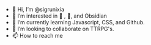 - 👋 Hi, I’m @sigrunixia
- 👀 I’m interested in 🌮 , 🐲, and Obsidian
- 🌱 I’m currently learning Javascript, CSS, and Github.
- 💞️ I’m looking to collaborate on TTRPG's.
- 📫 How to reach me 

<!---
sigrunixia/sigrunixia is a ✨ special ✨ repository because its `README.md` (this file) appears on your GitHub profile.
You can click the Preview link to take a look at your changes.
--->
